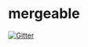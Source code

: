 # mergeable

[![Gitter](https://badges.gitter.im/mergeable-bot/Lobby.svg)](https://gitter.im/mergeable-bot/Lobby?utm_source=badge&utm_medium=badge&utm_campaign=pr-badge&utm_content=badge)